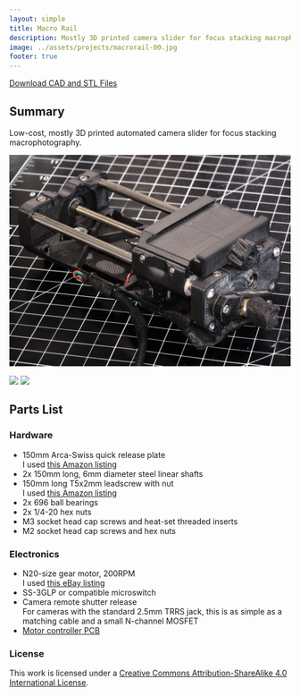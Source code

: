 ```yaml
---
layout: simple
title: Macro Rail
description: Mostly 3D printed camera slider for focus stacking macrophotography
image: ../assets/projects/macrorail-00.jpg
footer: true
---
```


<a href="https://1drv.ms/f/s!AsRZF_y9JrDUoLtMd405sSX-Ant2sQ?e=O6MsAh" class="button">Download CAD and STL Files</a>

## Summary
Low-cost, mostly 3D printed automated camera slider for focus stacking macrophotography.

![](../assets/projects/macrorail-00.jpg)

![](../assets/projects/macrorail-01.jpg)
![](../assets/projects/macrorail-02.jpg)

## Parts List
### Hardware
* 150mm Arca-Swiss quick release plate\
I used [this Amazon listing](https://www.amazon.com/gp/product/B00I5I4PAA)
* 2x 150mm long, 6mm diameter steel linear shafts
* 150mm long T5x2mm leadscrew with nut\
I used [this Amazon listing](https://www.amazon.com/gp/product/B0969LMP1G)
* 2x 696 ball bearings
* 2x 1/4-20 hex nuts
* M3 socket head cap screws and heat-set threaded inserts
* M2 socket head cap screws and hex nuts

### Electronics
* N20-size gear motor, 200RPM\
I used [this eBay listing](https://www.ebay.com/itm/294544820576?var=593072744047)
* SS-3GLP or compatible microswitch
* Camera remote shutter release\
For cameras with the standard 2.5mm TRRS jack, this is as simple as a matching cable and a small N-channel MOSFET
* [Motor controller PCB](https://jackw01.github.io/ripplecounter/)

### License
This work is licensed under a [Creative Commons Attribution-ShareAlike 4.0 International License](http://creativecommons.org/licenses/by-sa/4.0/).

